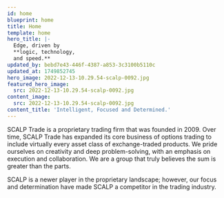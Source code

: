 ```yaml
---
id: home
blueprint: home
title: Home
template: home
hero_title: |-
  Edge, driven by 
  **logic, technology,
  and speed.**
updated_by: bebd7e43-446f-4387-a853-3c3100b5110c
updated_at: 1749852745
hero_image: 2022-12-13-10.29.54-scalp-0092.jpg
featured_hero_image:
  src: 2022-12-13-10.29.54-scalp-0092.jpg
content_image:
  src: 2022-12-13-10.29.54-scalp-0092.jpg
content_title: 'Intelligent, Focused and Determined.'
---
```

SCALP Trade is a proprietary trading firm that was founded in 2009. Over time, SCALP Trade has expanded its core business of options trading to include virtually every asset class of exchange-traded products. We pride ourselves on creativity and deep problem-solving, with an emphasis on execution and collaboration. We are a group that truly believes the sum is greater than the parts.

SCALP is a newer player in the proprietary landscape; however, our focus and determination have made SCALP a competitor in the trading industry.